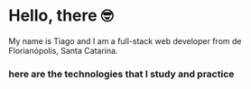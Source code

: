# Hello, there 🤓

My name is Tiago and I am a full-stack web developer from de Florianópolis, Santa Catarina.

### here are the technologies that I study and practice
